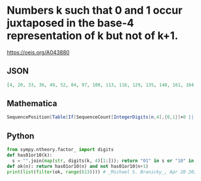 # Numbers k such that 0 and 1 occur juxtaposed in the base\-4 representation of k but not of k\+1\.
https://oeis.org/A043880
## JSON
```JSON
[4, 20, 33, 36, 49, 52, 84, 97, 100, 113, 116, 129, 135, 148, 161, 164, 177, 180, 193, 199, 212, 225, 228, 241, 244, 340, 353, 356, 369, 372, 385, 391, 404, 417, 420, 433, 436, 449, 455, 468, 481, 484, 497, 500, 513, 519, 543, 545, 548, 561, 564, 596, 609, 612]
```
## Mathematica
```Mathematica
SequencePosition[Table[If[SequenceCount[IntegerDigits[n,4],{0,1}]>0 || SequenceCount[ IntegerDigits[ n,4],{1,0}]>0,1,0],{n,600}],{1,0}][[All,1]] (* Requires Mathematica version 10 or later *) (* _Harvey P. Dale_, Sep 14 2016 *)
```
## Python
```Python
from sympy.ntheory.factor_ import digits
def has01or10(k):
  s = "".join(map(str, digits(k, 4)[1:])); return "01" in s or "10" in s
def ok(n): return has01or10(n) and not has01or10(n+1)
print(list(filter(ok, range(613)))) # _Michael S. Branicky_, Apr 20 2021
```
